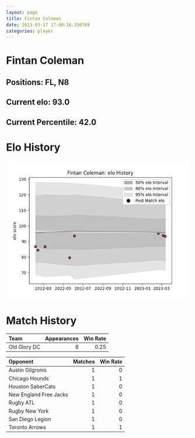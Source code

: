 ```yaml
---  
layout: page  
title: Fintan Coleman  
date: 2023-03-17 17:40:16.330769  
categories: player  
---
```

# Fintan Coleman

## Positions: FL, N8

## Current elo: 93.0

## Current Percentile: 42.0

# Elo History


![elo history](history_FintanColeman.png)
# Match History


| Team         |   Appearances |   Win Rate |
|:-------------|--------------:|-----------:|
| Old Glory DC |             8 |       0.25 |

| Opponent               |   Matches |   Win Rate |
|:-----------------------|----------:|-----------:|
| Austin Gilgronis       |         1 |          0 |
| Chicago Hounds         |         1 |          1 |
| Houston SaberCats      |         1 |          0 |
| New England Free Jacks |         1 |          0 |
| Rugby ATL              |         1 |          0 |
| Rugby New York         |         1 |          0 |
| San Diego Legion       |         1 |          0 |
| Toronto Arrows         |         1 |          1 |